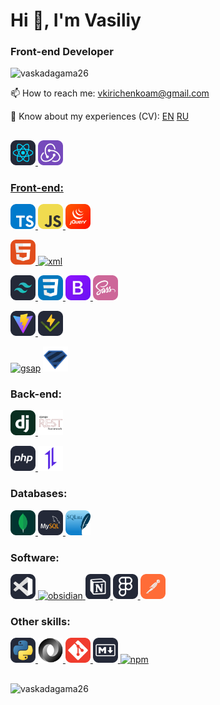 <h1 align="left">Hi 👋, I'm Vasiliy</h1>
<h3 align="left">Front-end Developer</h3>

<p align="left"> <img src="https://komarev.com/ghpvc/?username=vaskadagama26&label=Profile%20views&color=0e75b6&style=flat" alt="vaskadagama26" /> </p>

📫 How to reach me: vkirichenkoam@gmail.com

📄 Know about my experiences (CV): [EN](https://drive.google.com/file/d/18FrGZndP-YKKpq6KbhtN0CrFiLmTdWqa/view?usp=drivesdk) [RU](https://drive.google.com/file/d/1hrozSl3xt-LEHMgZFWRSGtTalXF0dPWG/view?usp=drivesdk)
<h2></h2>
<p align="left">
  <a href="https://reactjs.org/" target="_blank" rel="noreferrer"> <img src="https://github.com/tandpfun/skill-icons/blob/main/icons/React-Dark.svg" alt="react" width="40" height="40"/</a> 
  <a href="https://redux-toolkit.js.org/" target="_blank" rel="noreferrer"> <img src="https://github.com/tandpfun/skill-icons/blob/main/icons/Redux.svg" alt="redux toolkit" width="40" height="40"/</a> 
  </p>
  
<h3 align="left">Front-end:</h3>
<p align="left"> 
  <a href="https://www.typescriptlang.org/" target="_blank" rel="noreferrer"> <img src="https://github.com/tandpfun/skill-icons/blob/main/icons/TypeScript.svg" alt="typescript" width="40" height="40"/> </a> 
  <a href="https://en.wikipedia.org/wiki/JavaScript" target="_blank" rel="noreferrer"> <img src="https://github.com/tandpfun/skill-icons/blob/main/icons/JavaScript.svg" alt="javascript" width="40" height="40"/> </a> 
   <a href="https://jquery.com/" target="_blank" rel="noreferrer"> <img src="https://github.com/tandpfun/skill-icons/blob/main/icons/JQuery.svg" alt="jquery" width="40" height="40"/> </a>
  
  <a href="" target="_blank" rel="noreferrer"> <img src="https://github.com/tandpfun/skill-icons/blob/main/icons/HTML.svg" alt="html5" width="40" height="40"/> </a> 
  <a href="" target="_blank" rel="noreferrer"> <img src="https://upload.wikimedia.org/wikipedia/commons/2/2d/Extensible_Markup_Language_%28XML%29_logo.svg" alt="xml" width="40" height="40"/> </a> 
  
  <a href="https://tailwindcss.com/" target="_blank" rel="noreferrer"> <img src="https://github.com/tandpfun/skill-icons/blob/main/icons/TailwindCSS-Dark.svg" alt="tailwind" width="40" height="40"/> </a> 
  <a href="" target="_blank" rel="noreferrer"> <img src="https://github.com/tandpfun/skill-icons/blob/main/icons/CSS.svg" alt="css3" width="40" height="40"/> </a> 
  <a href="https://getbootstrap.com" target="_blank" rel="noreferrer"> <img src="https://github.com/tandpfun/skill-icons/blob/main/icons/Bootstrap.svg" alt="bootstrap" width="40" height="40"/> </a> 
  <a href="https://sass-lang.com" target="_blank" rel="noreferrer"> <img src="https://github.com/tandpfun/skill-icons/blob/main/icons/Sass.svg" alt="sass" width="40" height="40"/> </a> 

 <a href="https://vite.dev/" target="_blank" rel="noreferrer"> <img src="https://github.com/tandpfun/skill-icons/blob/main/icons/Vite-Dark.svg" alt="vite" width="40" height="40"/> </a>
   <a href="https://vitest.dev/" target="_blank" rel="noreferrer"> <img src="https://github.com/tandpfun/skill-icons/blob/main/icons/Vitest-Dark.svg" alt="vitest" width="40" height="40"/> </a> 
  
  <a href="https://gsap.com/" target="_blank" rel="noreferrer"><img src="https://gsap.com/community/uploads/monthly_2020_03/tweenmax.png.cf27916e926fbb328ff214f66b4c8429.png" alt='gsap' width="40" height="40" /></a>
  <a href="https://zod.dev/" target="_blank" rel="noreferrer"><img src="https://github.com/colinhacks/zod/blob/main/logo.svg" alt='gsap' width="40" height="40" /></a>

</p>

<h3 align="left">Back-end:</h3>
<p align="left"> 
  <a href="https://www.djangoproject.com/" target="_blank" rel="noreferrer"> <img src="https://github.com/tandpfun/skill-icons/blob/main/icons/Django.svg" alt="django" width="40" height="40"/> </a> 
  <a href="https://www.django-rest-framework.org/" target="_blank" rel="noreferrer"> <img src="https://github.com/devicons/devicon/blob/master/icons/djangorest/djangorest-original-wordmark.svg" alt="djangorest" width="40" height="40"/> </a> 
  
  <a href="https://www.php.net" target="_blank" rel="noreferrer"> <img src="https://github.com/tandpfun/skill-icons/blob/main/icons/PHP-Dark.svg" alt="php" width="40" height="40"/> </a> 
  <a href="https://axios-http.com/" target="_blank" rel="noreferrer"> <img src="https://github.com/devicons/devicon/blob/master/icons/axios/axios-plain.svg" alt="axios" width="40" height="40"/> </a>
  
</p>

<h3 align="left">Databases:</h3>
<p align="left"> 
  <a href="https://www.mongodb.com/" target="_blank" rel="noreferrer"> <img src="https://github.com/tandpfun/skill-icons/blob/main/icons/MongoDB.svg" alt="mongodb" width="40" height="40"/> </a> 
  <a href="https://www.mysql.com/" target="_blank" rel="noreferrer"> <img src="https://github.com/tandpfun/skill-icons/blob/main/icons/MySQL-Dark.svg" alt="mysql" width="40" height="40"/> </a> 
  <a href="https://www.sqlite.org/" target="_blank" rel="noreferrer"> <img src="https://github.com/tandpfun/skill-icons/blob/main/icons/SQLite.svg" alt="sqlite" width="40" height="40"/> </a> 
</p>

<h3 align="left">Software:</h3>
<p align="left">
   <a href="https://code.visualstudio.com/" target="_blank" rel="noreferrer"> <img src="https://github.com/tandpfun/skill-icons/blob/main/icons/VSCode-Dark.svg" alt="vscode" width="40" height="40"/> </a> 
   <a href="https://obsidian.md/" target="_blank" rel="noreferrer"> <img src="https://github.com/tandpfun/skill-icons/blob/main/icons/Obsidian-Dark.svg" alt="obsidian" width="40" height="40"/> </a>
  <a href="https://www.notion.com/" target="_blank" rel="noreferrer"> <img src="https://github.com/tandpfun/skill-icons/blob/main/icons/Notion-Dark.svg" alt="notion" width="40" height="40"/> </a>
  <a href="https://www.figma.com/" target="_blank" rel="noreferrer"> <img src="https://github.com/tandpfun/skill-icons/blob/main/icons/Figma-Dark.svg" alt="figma" width="40" height="40"/> </a> 
   <a href="https://www.postman.com/" target="_blank" rel="noreferrer"> <img src="https://github.com/tandpfun/skill-icons/blob/main/icons/Postman.svg" alt="postman" width="40" height="40"/> </a> 
</p>

<h3 align="left">Other skills:</h3>
<p align="left"> 
  <a href="https://www.python.org" target="_blank" rel="noreferrer"> <img src="https://github.com/tandpfun/skill-icons/blob/main/icons/Python-Dark.svg" alt="python" width="40" height="40"/> 
    <a href="https://www.json.org/json-en.html" target="_blank" rel="noreferrer"> <img src="https://github.com/devicons/devicon/blob/master/icons/json/json-original.svg" alt="json" width="40" height="40"/> </a> 
    <a href="https://git-scm.com/" target="_blank" rel="noreferrer"> <img src="https://github.com/tandpfun/skill-icons/blob/main/icons/Git.svg" alt="git" width="40" height="40"/> </a> 
  <a href="https://www.markdownguide.org/" target="_blank" rel="noreferrer"> <img src="https://github.com/tandpfun/skill-icons/blob/main/icons/Markdown-Dark.svg" alt="markdown" width="40" height="40"/> </a> 
  <a href="https://www.npmjs.com/" target="_blank" rel="noreferrer"> <img src="https://github.com/tandpfun/skill-icons/blob/main/icons/Npm-Dark.svg" alt="npm" width="40" height="40"/> </a> 
  </p>
<h2></h2>
  
<p><img align="left" src="https://github-readme-stats.vercel.app/api/top-langs?username=vaskadagama26&show_icons=true&locale=en&layout=compact" alt="vaskadagama26" /></p>


